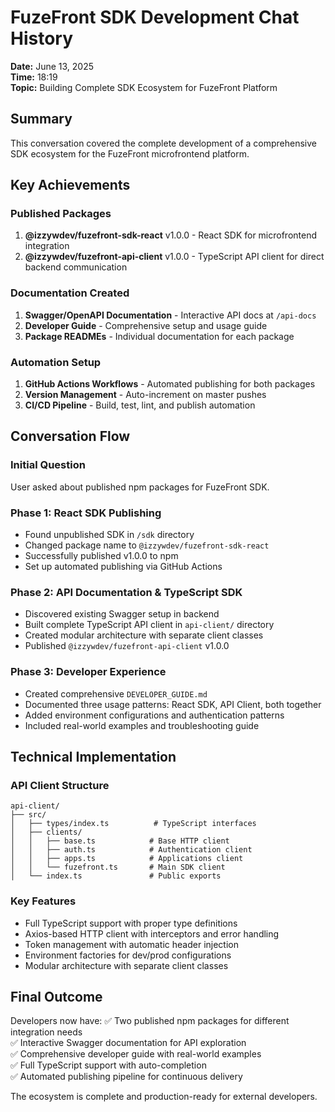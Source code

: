 # FuzeFront SDK Development Chat History

**Date:** June 13, 2025  
**Time:** 18:19  
**Topic:** Building Complete SDK Ecosystem for FuzeFront Platform

## Summary

This conversation covered the complete development of a comprehensive SDK ecosystem for the FuzeFront microfrontend platform.

## Key Achievements

### Published Packages

1. **@izzywdev/fuzefront-sdk-react** v1.0.0 - React SDK for microfrontend integration
2. **@izzywdev/fuzefront-api-client** v1.0.0 - TypeScript API client for direct backend communication

### Documentation Created

1. **Swagger/OpenAPI Documentation** - Interactive API docs at `/api-docs`
2. **Developer Guide** - Comprehensive setup and usage guide
3. **Package READMEs** - Individual documentation for each package

### Automation Setup

1. **GitHub Actions Workflows** - Automated publishing for both packages
2. **Version Management** - Auto-increment on master pushes
3. **CI/CD Pipeline** - Build, test, lint, and publish automation

## Conversation Flow

### Initial Question

User asked about published npm packages for FuzeFront SDK.

### Phase 1: React SDK Publishing

- Found unpublished SDK in `/sdk` directory
- Changed package name to `@izzywdev/fuzefront-sdk-react`
- Successfully published v1.0.0 to npm
- Set up automated publishing via GitHub Actions

### Phase 2: API Documentation & TypeScript SDK

- Discovered existing Swagger setup in backend
- Built complete TypeScript API client in `api-client/` directory
- Created modular architecture with separate client classes
- Published `@izzywdev/fuzefront-api-client` v1.0.0

### Phase 3: Developer Experience

- Created comprehensive `DEVELOPER_GUIDE.md`
- Documented three usage patterns: React SDK, API Client, both together
- Added environment configurations and authentication patterns
- Included real-world examples and troubleshooting guide

## Technical Implementation

### API Client Structure

```
api-client/
├── src/
│   ├── types/index.ts          # TypeScript interfaces
│   ├── clients/
│   │   ├── base.ts            # Base HTTP client
│   │   ├── auth.ts            # Authentication client
│   │   ├── apps.ts            # Applications client
│   │   └── fuzefront.ts       # Main SDK client
│   └── index.ts               # Public exports
```

### Key Features

- Full TypeScript support with proper type definitions
- Axios-based HTTP client with interceptors and error handling
- Token management with automatic header injection
- Environment factories for dev/prod configurations
- Modular architecture with separate client classes

## Final Outcome

Developers now have:
✅ Two published npm packages for different integration needs  
✅ Interactive Swagger documentation for API exploration  
✅ Comprehensive developer guide with real-world examples  
✅ Full TypeScript support with auto-completion  
✅ Automated publishing pipeline for continuous delivery

The ecosystem is complete and production-ready for external developers.
